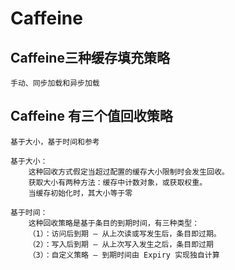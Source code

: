 # Caffeine

## Caffeine三种缓存填充策略
~~~
手动、同步加载和异步加载
~~~

## Caffeine 有三个值回收策略
~~~
基于大小，基于时间和参考

基于大小：
    这种回收方式假定当超过配置的缓存大小限制时会发生回收。 
    获取大小有两种方法：缓存中计数对象，或获取权重。
    当缓存初始化时，其大小等于零

基于时间：
    这种回收策略是基于条目的到期时间，有三种类型：
    （1）：访问后到期 — 从上次读或写发生后，条目即过期。
    （2）：写入后到期 — 从上次写入发生之后，条目即过期
    （3）：自定义策略 — 到期时间由 Expiry 实现独自计算
~~~